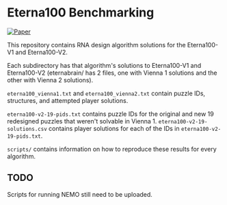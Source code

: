 # Eterna100 Benchmarking

[![Paper](https://img.shields.io/badge/paper-bioRxiv-a82525)](https://www.biorxiv.org/content/10.1101/2021.08.26.457839v1)

This repository contains RNA design algorithm solutions for the Eterna100-V1 and Eterna100-V2.

Each subdirectory has that algorithm's solutions to Eterna100-V1 and Eterna100-V2 (eternabrain/ has 2 files, one with Vienna 1 solutions and the other with Vienna 2 solutions).

`eterna100_vienna1.txt` and `eterna100_vienna2.txt` contain puzzle IDs, structures, and attempted player solutions.

`eterna100-v2-19-pids.txt` contains puzzle IDs for the original and new 19 redesigned puzzles that weren't solvable in Vienna 1. `eterna100-v2-19-solutions.csv` contains player solutions for each of the IDs in `eterna100-v2-19-pids.txt`.

`scripts/` contains information on how to reproduce these results for every algorithm.

## TODO
Scripts for running NEMO still need to be uploaded.
